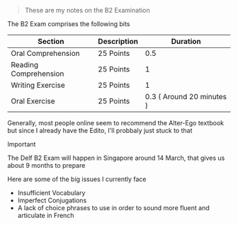 > These are my notes on the B2 Examination

The B2 Exam comprises the following bits

| Section               | Description | Duration |
| --------------------- | ----------- | -------- |
| Oral Comprehension    | 25 Points   | 0.5      |
| Reading Comprehension | 25 Points   | 1        |
| Writing Exercise      | 25 Points   | 1        |
| Oral Exercise         | 25 Points   | 0.3 ( Around 20 minutes )      |   

Generally, most people online seem to recommend the Alter-Ego textbook but since I already have the Edito, I'll probbaly just stuck to that


>[!IMPORTANT]
The Delf B2 Exam will happen in Singapore around 14 March, that gives us about 9 months to prepare

Here are some of the big issues I currently face

- Insufficient Vocabulary
- Imperfect Conjugations
- A lack of choice phrases to use in order to sound more fluent and articulate in French







